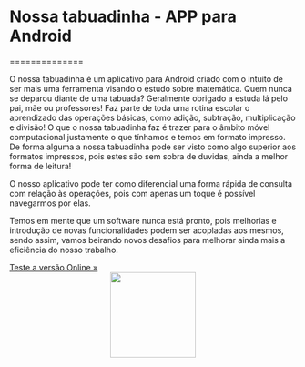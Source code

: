 <h1>Nossa tabuadinha - APP para Android</h1>
==============



<p>O nossa tabuadinha é um aplicativo para Android criado com o intuito de ser mais uma ferramenta visando o estudo sobre matemática. Quem nunca se deparou diante de uma tabuada? Geralmente obrigado a estuda lá pelo pai, mãe ou professores! Faz parte de toda uma rotina escolar o aprendizado das operações básicas, como adição, subtração, multiplicação e divisão! O que o nossa tabuadinha faz é trazer para o âmbito móvel computacional justamente o que tínhamos e temos em formato impresso. De forma alguma a nossa tabuadinha pode ser visto como algo superior aos formatos impressos, pois estes são sem sobra de duvidas, ainda a melhor forma de leitura! </p>

<p>O nosso aplicativo pode ter como diferencial uma forma rápida de consulta com relação às operações, pois com apenas um toque é possível navegarmos por elas. </p>

<p>Temos em mente que um software nunca está pronto, pois melhorias e introdução de novas funcionalidades podem ser acopladas aos mesmos, sendo assim, vamos beirando novos desafios para melhorar ainda mais a eficiência do nosso trabalho.</p>
<a href="http://codepen.io/valdiney/full/eByAd" target="_blank">Teste a versão Online &raquo;</a>

<center><img src="https://fbcdn-sphotos-d-a.akamaihd.net/hphotos-ak-prn2/t1/1782099_521010078021572_1485595390_n.jpg" width="150"/></center>


